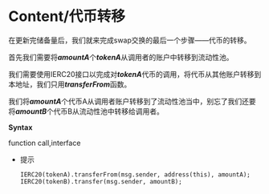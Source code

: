 # Content/代币转移

在更新完储备量后，我们就来完成swap交换的最后一个步骤——代币的转移。

首先我们需要将***amountA***个***tokenA***从调用者的账户中转移到流动性池。

我们需要使用IERC20接口以完成对***tokenA***代币的调用，将代币从其他账户转移到本地址，我们只用***transferFrom***函数。

我们将***amountA***个代币A从调用者账户转移到了流动性池当中，别忘了我们还要将***amountB***个代币B从流动性池中转移给调用者。

**Syntax**

function call,interface

- 提示
    
    ```solidity
    IERC20(tokenA).transferFrom(msg.sender, address(this), amountA);
    IERC20(tokenB).transfer(msg.sender, amountB);
    ```
    

